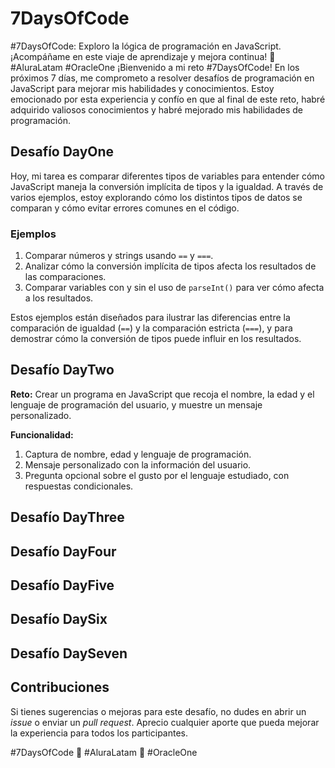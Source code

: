 # 7DaysOfCode
#7DaysOfCode: Exploro la lógica de programación en JavaScript. ¡Acompáñame en este viaje de aprendizaje y mejora continua! 🚀 #AluraLatam #OracleOne
¡Bienvenido a mi reto #7DaysOfCode! En los próximos 7 días, me comprometo a resolver desafíos de programación en JavaScript para mejorar mis habilidades y conocimientos. Estoy emocionado por esta experiencia y confío en que al final de este reto, habré adquirido valiosos conocimientos y habré mejorado mis habilidades de programación.
## Desafío DayOne

Hoy, mi tarea es comparar diferentes tipos de variables para entender cómo JavaScript maneja la conversión implícita de tipos y la igualdad. A través de varios ejemplos, estoy explorando cómo los distintos tipos de datos se comparan y cómo evitar errores comunes en el código.

### Ejemplos

1. Comparar números y strings usando `==` y `===`.
2. Analizar cómo la conversión implícita de tipos afecta los resultados de las comparaciones.
3. Comparar variables con y sin el uso de `parseInt()` para ver cómo afecta a los resultados.

Estos ejemplos están diseñados para ilustrar las diferencias entre la comparación de igualdad (`==`) y la comparación estricta (`===`), y para demostrar cómo la conversión de tipos puede influir en los resultados.


## Desafío DayTwo

**Reto:** Crear un programa en JavaScript que recoja el nombre, la edad y el lenguaje de programación del usuario, y muestre un mensaje personalizado. 

**Funcionalidad:**
1. Captura de nombre, edad y lenguaje de programación.
2. Mensaje personalizado con la información del usuario.
3. Pregunta opcional sobre el gusto por el lenguaje estudiado, con respuestas condicionales.


## Desafío DayThree
## Desafío DayFour
## Desafío DayFive
## Desafío DaySix
## Desafío DaySeven

## Contribuciones

Si tienes sugerencias o mejoras para este desafío, no dudes en abrir un *issue* o enviar un *pull request*. Aprecio cualquier aporte que pueda mejorar la experiencia para todos los participantes.

#7DaysOfCode 🚀 #AluraLatam 🚀 #OracleOne

